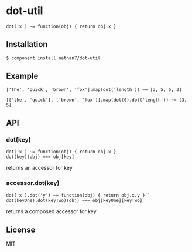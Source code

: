 
# dot-util

  ``dot('x') ~= function(obj) { return obj.x }``

## Installation

    $ component install nathan7/dot-util

## Example

    ['the', 'quick', 'brown', 'fox'].map(dot('length')) ~= [3, 5, 5, 3]

    [['the', 'quick'], ['brown', 'fox']].map(dot(0).dot('length')) ~= [3, 5]

## API

### dot(key)

    dot('x') ~= function(obj) { return obj.x }
    dot(key)(obj) === obj[key]

  returns an accessor for key

### accessor.dot(key)

    dot('x').dot('y') ~= function(obj) { return obj.x.y }``
    dot(keyOne).dot(keyTwo)(obj) === obj[keyOne][keyTwo]

  returns a composed accessor for key

## License

  MIT
